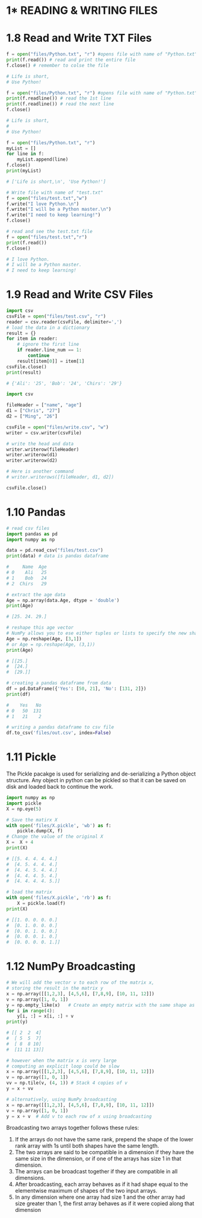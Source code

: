 # 1* READING & WRITING FILES
# 1.8 Read and Write TXT Files
```py
f = open("files/Python.txt", "r") #opens file with name of "Python.txt"
print(f.read()) # read and print the entire file
f.close() # remember to colse the file

# Life is short,
# Use Python!
```
```py
f = open("files/Python.txt", "r") #opens file with name of "Python.txt"
print(f.readline()) # read the 1st line
print(f.readline()) # read the next line
f.close()

# Life is short,
#
# Use Python!
```
```py
f = open("files/Python.txt", "r") 
myList = []
for line in f:
    myList.append(line)
f.close()
print(myList)

# ['Life is short,\n', 'Use Python!']
```
```py
# Write file with name of "test.txt"
f = open("files/test.txt","w")  
f.write("I love Python.\n")
f.write("I will be a Python master.\n")
f.write("I need to keep learning!")
f.close()

# read and see the test.txt file
f = open("files/test.txt","r") 
print(f.read())
f.close()

# I love Python.
# I will be a Python master.
# I need to keep learning!
```
# 1.9 Read and Write CSV Files
```py
import csv
csvFile = open("files/test.csv", "r") 
reader = csv.reader(csvFile, delimiter=',')
# load the data in a dictionary 
result = {}
for item in reader:
    # ignore the first line
    if reader.line_num == 1:
        continue    
    result[item[0]] = item[1]
csvFile.close()
print(result)

# {'Ali': '25', 'Bob': '24', 'Chirs': '29'}
```
```py
import csv

fileHeader = ["name", "age"]
d1 = ["Chris", "27"]
d2 = ["Ming", "26"]

csvFile = open("files/write.csv", "w")
writer = csv.writer(csvFile)

# write the head and data
writer.writerow(fileHeader)
writer.writerow(d1)
writer.writerow(d2)

# Here is another command 
# writer.writerows([fileHeader, d1, d2])

csvFile.close()
```
# 1.10 Pandas
```py
# read csv files
import pandas as pd
import numpy as np

data = pd.read_csv("files/test.csv")
print(data) # data is pandas dataframe

#     Name  Age
# 0    Ali   25
# 1    Bob   24
# 2  Chirs   29
```
```py
# extract the age data
Age = np.array(data.Age, dtype = 'double')
print(Age)

# [25. 24. 29.]

# reshape this age vector
# NumPy allows you to ese either tuples or lists to specify the new shape
Age = np.reshape(Age, [3,1])
# or Age = np.reshape(Age, (3,1))
print(Age)

# [[25.]
#  [24.]
#  [29.]]
```
```py
# creating a pandas dataframe from data
df = pd.DataFrame({'Yes': [50, 21], 'No': [131, 2]})
print(df)

#    Yes   No
# 0   50  131
# 1   21    2
```
```py
# writing a pandas dataframe to csv file
df.to_csv('files/out.csv', index=False)
```
# 1.11 Pickle
The Pickle pacakge is used for serializing and de-serializing a Python object structure. Any object in python can be pickled so that it can be saved on disk and loaded back to continue the work.
```py
import numpy as np
import pickle
X = np.eye(5)

# Save the matirx X
with open('files/X.pickle', 'wb') as f:
    pickle.dump(X, f)
# Change the value of the original X    
X =  X + 4
print(X)

# [[5. 4. 4. 4. 4.]
#  [4. 5. 4. 4. 4.]
#  [4. 4. 5. 4. 4.]
#  [4. 4. 4. 5. 4.]
#  [4. 4. 4. 4. 5.]]
```
```py
# load the matrix 
with open('files/X.pickle', 'rb') as f:
    X = pickle.load(f)
print(X)

# [[1. 0. 0. 0. 0.]
#  [0. 1. 0. 0. 0.]
#  [0. 0. 1. 0. 0.]
#  [0. 0. 0. 1. 0.]
#  [0. 0. 0. 0. 1.]]
```
# 1.12 NumPy Broadcasting
```py
# We will add the vector v to each row of the matrix x,
# storing the result in the matrix y
x = np.array([[1,2,3], [4,5,6], [7,8,9], [10, 11, 12]])
v = np.array([1, 0, 1])
y = np.empty_like(x)   # Create an empty matrix with the same shape as x
for i in range(4):
    y[i, :] = x[i, :] + v
print(y)

# [[ 2  2  4]
#  [ 5  5  7]
#  [ 8  8 10]
#  [11 11 13]]
```
```py
# however when the matrix x is very large
# computing an explicit loop could be slow
x = np.array([[1,2,3], [4,5,6], [7,8,9], [10, 11, 12]])
v = np.array([1, 0, 1])
vv = np.tile(v, (4, 1)) # Stack 4 copies of v
y = x + vv
```
```py
# alternatively, using NumPy broadcasting
x = np.array([[1,2,3], [4,5,6], [7,8,9], [10, 11, 12]])
v = np.array([1, 0, 1])
y = x + v  # Add v to each row of x using broadcasting
```
Broadcasting two arrays together follows these rules:
1. If the arrays do not have the same rank, prepend the shape of the lower rank array with 1s until both shapes have the same length.
2. The two arrays are said to be compatible in a dimension if they have the same size in the dimension, or if one of the arrays has size 1 in that dimension.
3. The arrays can be broadcast together if they are compatible in all dimensions.
4. After broadcasting, each array behaves as if it had shape equal to the elementwise maximum of shapes of the two input arrays.
5. In any dimension where one array had size 1 and the other array had size greater than 1, the first array behaves as if it were copied along that dimension
